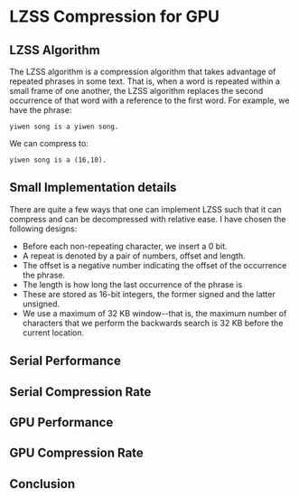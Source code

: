 # LZSS Compression for GPU
## LZSS Algorithm
The LZSS algorithm is a compression algorithm that takes advantage of
repeated phrases in some text.
That is, when a word is repeated within a small frame of one another,
the LZSS algorithm replaces the second occurrence of that word with a
reference to the first word.
For example, we have the phrase:

    yiwen song is a yiwen song.

We can compress to:

    yiwen song is a (16,10).

## Small Implementation details
There are quite a few ways that one can implement LZSS such that it can
compress and can be decompressed with relative ease.
I have chosen the following designs:

* Before each non-repeating character, we insert a 0 bit.
* A repeat is denoted by a pair of numbers, offset and length.
* The offset is a negative number indicating the offset 
of the occurrence the phrase.
* The length is how long the last occurrence of the phrase is
* These are stored as 16-bit integers, the former signed and
the latter unsigned.
* We use a maximum of 32 KB window--that is, the maximum number
of characters that we perform the backwards search is 32 KB 
before the current location.


## Serial Performance

## Serial Compression Rate

## GPU Performance

## GPU Compression Rate

## Conclusion
